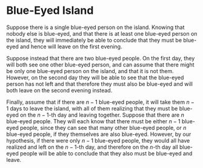# Blue-Eyed Island

Suppose there is a single blue-eyed person on the island. Knowing that nobody
else is blue-eyed, and that there is at least one blue-eyed person on the
island, they will immediately be able to conclude that they must be blue-eyed and hence will leave on the first evening.

Suppose instead that there are two blue-eyed people. On the first day, they will
both see one other blue-eyed person, and can assume that there might be only one
blue-eyed person on the island, and that it is not them. However, on the second
day they will be able to see that the blue-eyed person has not left and that
therefore they must also be blue-eyed and will both leave on the second evening
instead.

Finally, assume that if there are $n-1$ blue-eyed people, it will take them
$n-1$ days to leave the island, with all of them realizing that they must be
blue-eyed on the $n-1$-th day and leaving together. Suppose that there are $n$
blue-eyed people. They will each know that there must be either $n-1$ blue-eyed
people, since they can see that many other blue-eyed people, or $n$ blue-eyed
people, if they themselves are also blue-eyed. However, by our hypothesis, if
there were only $n-1$ blue-eyed people, they would all have realized and left on
the $n-1$-th day, and therefore on the $n$-th day all blue-eyed people will be
able to conclude that they also must be blue-eyed and leave.
